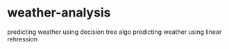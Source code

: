# weather-analysis
predicting weather using decision tree algo
predicting weather using linear rehression 
